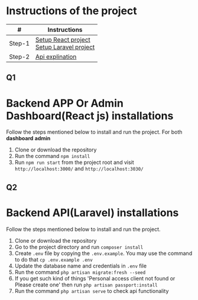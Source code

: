 # Instructions of the project #
|           #             |   **Instructions**      |
|-------------------------|-------------------------|
| Step-1                  |   [Setup React project](#q1)<br>[Setup Laravel project](#q2)<br>|
| Step-2                  | [Api explination](#q10)<br>|


## Q1
# Backend APP Or Admin Dashboard(React js) installations
Follow the steps mentioned below to install and run the project.
For both **dashboard** **admin**
1. Clone or download the repository
2. Run the command `npm install`
3. Run `npm run start` from the project root and visit `http://localhost:3000/` and `http://localhost:3030/`


## Q2
# Backend API(Laravel) installations
Follow the steps mentioned below to install and run the project.

1. Clone or download the repository
2. Go to the project directory and run `composer install`
3. Create `.env` file by copying the `.env.example`. You may use the command to do that `cp .env.example .env`
4. Update the database name and credentials in `.env` file
5. Run the command `php artisan migrate:fresh --seed`
6. If you get such kind of things 'Personal access client not found or Please create one' then run `php artisan passport:install`
7. Run the command `php artisan serve` to check api functionality
